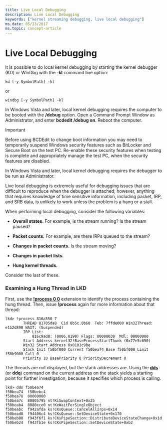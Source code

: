 ```yaml
---
title: Live Local Debugging
description: Live Local Debugging
keywords: ["kernel streaming debugging, live local debugging"]
ms.date: 05/23/2017
ms.topic: concept-article
---
```


# Live Local Debugging

It is possible to do local kernel debugging by starting the kernel debugger (KD) or WinDbg with the **-kl** command line option:

```console
kd [-y SymbolPath] -kl 
```

or

```console
windbg [-y SymbolPath] -kl 
```

In Windows Vista and later, local kernel debugging requires the computer to be booted with the **/debug** option. Open a Command Prompt Window as Administrator, and enter **bcdedit /debug on**. Reboot the computer.

> [!IMPORTANT]
> Before using BCDEdit to change boot information you may need to temporarily suspend Windows security features such as BitLocker and Secure Boot on the test PC.
> Re-enable these security features when testing is complete and appropriately manage the test PC, when the security features are disabled.

In Windows Vista and later, local kernel debugging requires the debugger to be run as Administrator.

Live local debugging is extremely useful for debugging issues that are difficult to reproduce when the debugger is attached; however, anything that requires knowledge of time sensitive information, including packet, IRP, and SRB data, is unlikely to work unless the problem is a hang or a stall.

When performing local debugging, consider the following variables:

-   **Overall states.** For example, is the stream running? Is the stream paused?

-   **Packet counts.** For example, are there IRPs queued to the stream?

-   **Changes in packet counts.** Is the stream moving?

-   **Changes in packet lists.**

-   **Hung kernel threads.**

Consider the last of these.

### <span id="examining_a_hung_thread_in_lkd"></span><span id="EXAMINING_A_HUNG_THREAD_IN_LKD"></span>Examining a Hung Thread in LKD

First, use the [**!process 0 0**](../debuggercmds/-process.md) extension to identify the process containing the hung thread. Then, issue **!process** again for more information about that thread:

```dbgcmd
lkd> !process 816a550 7
        THREAD 81705da8  Cid 0b5c.0b60  Teb: 7ffde000 Win32Thread: e1b2d890 WAIT: (Suspended)
        IRP List:
            816c9ad8: (0006,0190) Flags: 00000030  Mdl: 00000000
        Start Address kernel32!BaseProcessStartThunk (0x77e5c650)
        Win32 Start Address 0x0101c9be
        Stack Init f50bf000 Current f50bea74 Base f50bf000 Limit f50b9000 Call 0
        Priority 10 BasePriority 8 PriorityDecrement 0
```

The threads are not displayed, but the stack addresses are. Using the [**dds**](../debuggercmds/dds--dps--dqs--display-words-and-symbols-.md) (or **ddq**) command on the current address on the stack yields a starting point for further investigation, because it specifies which process is calling.

```dbgcmd
lkd> dds f50bea74
f50bea74  f50bebc4
f50bea78  00000000
f50bea7c  80805795 nt!KiSwapContext+0x25
f50beab4  8080ece0 nt!KeWaitForSingleObject
f50beabc  f942afda ks!CKsQueue::CancelAllIrps+0x14
f50bead8  f94406c4 ks!CKsQueue::SetDeviceState+0x170
f50beb00  f943f6f1 ks!CKsPipeSection::DistributeDeviceStateChange+0x1d
f50beb24  f943fb1e ks!CKsPipeSection::SetDeviceState+0xb2
```

 

 

